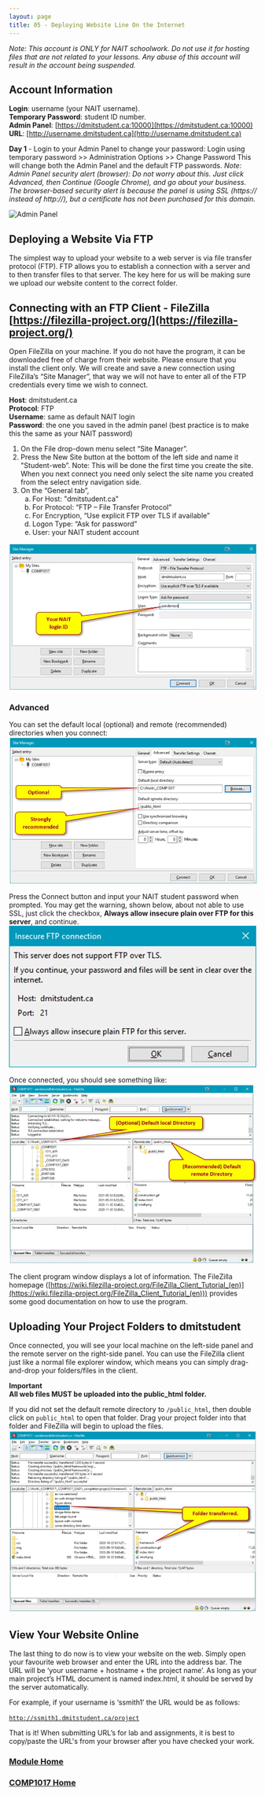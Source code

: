 ```yaml
---
layout: page
title: 05 - Deploying Website Line On the Internet
---
```

_Note: This account is ONLY for NAIT schoolwork. Do not use it for hosting files that are not related to your lessons. Any abuse of this account will result in the account being suspended._

## Account Information
**Login**: username (your NAIT username).<br>
**Temporary Password**: student ID number.<br>
**Admin Panel**: [https://dmitstudent.ca:10000](https://dmitstudent.ca:10000)<br>
**URL**: [http://username.dmitstudent.ca](http://username.dmitstudent.ca)<br>

**Day 1** - Login to your Admin Panel to change your password:
Login using temporary password >> Administration Options >> Change Password
This will change both the Admin Panel and the default FTP passwords.
_Note: Admin Panel security alert (browser): Do not worry about this. Just click Advanced, then Continue (Google Chrome), and go about your business. The browser-based security alert is because the panel is using SSL (https:// instead of http://), but a certificate has not been purchased for this domain._

![Admin Panel](files/admin_panel.jpg)

## Deploying a Website Via FTP
The simplest way to upload your website to a web server is via file transfer protocol (FTP). FTP allows you to establish a connection with a server and to then transfer files to that server. The key here for us will be making sure we upload our website content to the correct folder.

## Connecting with an FTP Client - FileZilla [https://filezilla-project.org/](https://filezilla-project.org/)
Open FileZilla on your machine. If you do not have the program, it can be downloaded free of charge from their website. Please ensure that you install the client only. We will create and save a new connection using FileZilla’s “Site Manager”, that way we will not have to enter all of the FTP credentials every time we wish to connect.

**Host**: dmitstudent.ca<br>
**Protocol**: FTP<br>
**Username**: same as default NAIT login<br>
**Password**: the one you saved in the admin panel (best practice is to make this the same as your NAIT password)<br>

1.	On the File drop-down menu select “Site Manager”.
2.	Press the New Site button at the bottom of the left side and name it "Student-web”. Note: This will be done the first time you create the site. When you next connect you need only select the site name you created from the select entry navigation side.
3.	On the “General tab”,<br>
    <ol type="a">
        <li>For Host: "dmitstudent.ca"</li>
        <li>For Protocol: “FTP – File Transfer Protocol”</li>
        <li>For Encryption, “Use explicit FTP over TLS if available”</li>
        <li>Logon Type: “Ask for password”</li>
        <li>User: your NAIT student account</li>
    </ol>

![filezilla_sitemanager.jpg](files/filezilla_sitemanager.jpg)

### Advanced
You can set the default local (optional) and remote (recommended) directories when you connect:<br>![filezilla_sitemanager-advanced.jpg](files/filezilla_sitemanager-advanced.jpg)

Press the Connect button and input your NAIT student password when prompted. You may get the warning, shown below, about not able to use SSL, just click the checkbox, **Always allow insecure plain over FTP for this server**, and continue.
![filezilla_insecure_connection.jpg](files/filezilla_insecure_connection.jpg)

Once connected, you should see something like:<br>![filezilla_connected.jpg](files/filezilla_connected.jpg)

The client program window displays a lot of information. The FileZilla homepage ([https://wiki.filezilla-project.org/FileZilla_Client_Tutorial_(en)](https://wiki.filezilla-project.org/FileZilla_Client_Tutorial_(en))) provides some good documentation on how to use the program.

## Uploading Your Project Folders to dmitstudent
Once connected, you will see your local machine on the left-side panel and the remote server on the right-side panel. You can use the FileZilla client just like a normal file explorer window, which means you can simply drag-and-drop your folders/files in the client.

**Important**<br>
**All web files MUST be uploaded into the public_html folder.**

If you did not set the default remote directory to <code>/public_html</code>, then double click on <code>public_html</code> to open that folder. Drag your project folder into that folder and FileZilla will begin to upload the files.<br>
![filezilla_transfer.jpg](files/filezilla_transfer.jpg)

## View Your Website Online
The last thing to do now is to view your website on the web. Simply open your favourite web browser and enter the URL into the address bar. The URL will be ‘your username + hostname + the project name’. As long as your main project’s HTML document is named index.html, it should be served by the server automatically.

For example, if your username is ‘ssmith1’ the URL would be as follows:

<code>http://ssmith1.dmitstudent.ca/project</code>

That is it! When submitting URL’s for lab and assignments, it is best to copy/paste the URL's
from your browser after you have checked your work.

### [Module Home](../module1.md)

### [COMP1017 Home](../../)